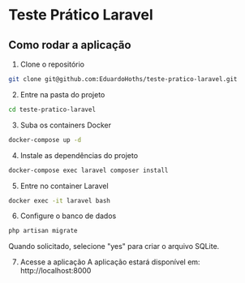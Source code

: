 # Teste Prático Laravel

## Como rodar a aplicação

1. Clone o repositório
```bash
git clone git@github.com:EduardoHoths/teste-pratico-laravel.git
```

2. Entre na pasta do projeto
```bash
cd teste-pratico-laravel
```

3. Suba os containers Docker
```bash
docker-compose up -d
```

4. Instale as dependências do projeto
```bash
docker-compose exec laravel composer install
```

5. Entre no container Laravel
```bash
docker exec -it laravel bash
```

6. Configure o banco de dados
```bash
php artisan migrate
```
Quando solicitado, selecione "yes" para criar o arquivo SQLite.

7. Acesse a aplicação
A aplicação estará disponível em: http://localhost:8000

